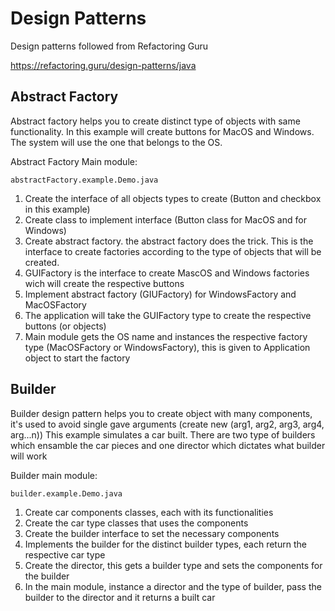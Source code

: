 
# Design Patterns 

Design patterns followed from Refactoring Guru

https://refactoring.guru/design-patterns/java

## Abstract Factory

Abstract factory helps you to create distinct type of objects with same functionality.
In this example will create buttons for MacOS and Windows. The system will use the one that belongs to the OS.

Abstract Factory Main module:
```
abstractFactory.example.Demo.java
```

1. Create the interface of all objects types to create (Button and checkbox in this example)
2. Create class to implement interface (Button class for MacOS and for Windows)
3. Create abstract factory. the abstract factory does the trick. This is the interface to create factories according to the type of objects that will be created.
4. GUIFactory is the interface to create MascOS and Windows factories wich will create the respective buttons
5. Implement abstract factory (GIUFactory) for WindowsFactory and MacOSFactory
6. The application will take the GUIFactory type to create the respective buttons (or objects)
7. Main module gets the OS name and instances the respective factory type (MacOSFactory or WindowsFactory), this is given to Application object to start the factory


## Builder

Builder design pattern helps you to create object with many components, it's used to avoid single gave arguments (create new (arg1, arg2, arg3, arg4, arg...n))
This example simulates a car built. There are two type of builders which ensamble the car pieces and one director which dictates what builder will work

Builder main module:
```
builder.example.Demo.java
```

1. Create car components classes, each with its functionalities
2. Create the car type classes that uses the components
3. Create the builder interface to set the necessary components
4. Implements the builder for the distinct builder types, each return the respective car type
5. Create the director, this gets a builder type and sets the components for the builder
6. In the main module, instance a director and the type of builder, pass the builder to the director and it returns a built car

